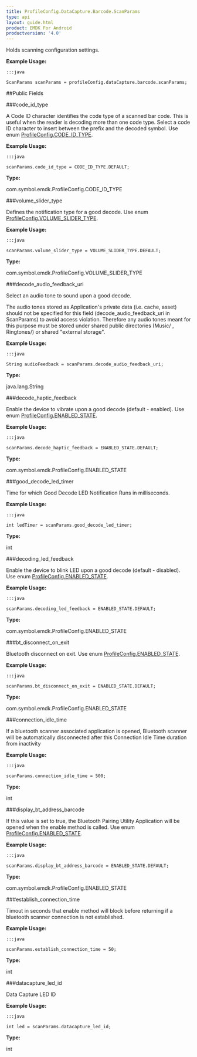 ```yaml
---
title: ProfileConfig.DataCapture.Barcode.ScanParams
type: api
layout: guide.html
product: EMDK For Android
productversion: '4.0'
---
```



Holds scanning configuration settings.  
 
 

**Example Usage:**
	
	:::java
	
	ScanParams scanParams = profileConfig.dataCapture.barcode.scanParams;
	


##Public Fields

###code_id_type

A Code ID character identifies the code type of a scanned bar code. 
 This is useful when the reader is decoding more than one code type. Select a code ID character to insert between the prefix and the decoded symbol. 
 Use enum [ ProfileConfig.CODE_ID_TYPE](../ProfileConfig-CODE_ID_TYPE).
 
 

**Example Usage:**
	
	:::java
	
	scanParams.code_id_type = CODE_ID_TYPE.DEFAULT;
	


**Type:**

com.symbol.emdk.ProfileConfig.CODE_ID_TYPE

###volume_slider_type

Defines the notification type for a good decode. 
 Use enum [ ProfileConfig.VOLUME_SLIDER_TYPE](../ProfileConfig-VOLUME_SLIDER_TYPE).
 
 

**Example Usage:**
	
	:::java
	
	scanParams.volume_slider_type = VOLUME_SLIDER_TYPE.DEFAULT;
	


**Type:**

com.symbol.emdk.ProfileConfig.VOLUME_SLIDER_TYPE

###decode_audio_feedback_uri

Select an audio tone to sound upon a good decode. 
 
 The audio tones stored as Application's private data (i.e. cache, asset) should not be specified for this field 
 (decode_audio_feedback_uri in ScanParams) to avoid access violation. Therefore any audio tones meant for this 
 purpose must be stored under shared public directories (Music/ , Ringtones/) or shared "external storage".
 
 

**Example Usage:**
	
	:::java
	
	String audioFeedback = scanParams.decode_audio_feedback_uri;
	


**Type:**

java.lang.String

###decode_haptic_feedback

Enable the device to vibrate upon a good decode (default - enabled). Use enum [ ProfileConfig.ENABLED_STATE](../ProfileConfig-ENABLED_STATE).
 
 

**Example Usage:**
	
	:::java
	
	scanParams.decode_haptic_feedback = ENABLED_STATE.DEFAULT;
	


**Type:**

com.symbol.emdk.ProfileConfig.ENABLED_STATE

###good_decode_led_timer

Time for which Good Decode LED Notification Runs in milliseconds.
 
 

**Example Usage:**
	
	:::java
	
	int ledTimer = scanParams.good_decode_led_timer;
	


**Type:**

int

###decoding_led_feedback

Enable the device to blink LED upon a good decode (default - disabled). Use enum [ ProfileConfig.ENABLED_STATE](../ProfileConfig-ENABLED_STATE).
 
 

**Example Usage:**
	
	:::java
	
	scanParams.decoding_led_feedback = ENABLED_STATE.DEFAULT;
	


**Type:**

com.symbol.emdk.ProfileConfig.ENABLED_STATE

###bt_disconnect_on_exit

Bluetooth disconnect on exit. Use enum [ ProfileConfig.ENABLED_STATE](../ProfileConfig-ENABLED_STATE).
 
 

**Example Usage:**
	
	:::java
	
	scanParams.bt_disconnect_on_exit = ENABLED_STATE.DEFAULT;
	


**Type:**

com.symbol.emdk.ProfileConfig.ENABLED_STATE

###connection_idle_time

If a bluetooth scanner associated application is opened, Bluetooth 
 scanner will be automatically disconnected after this Connection 
 Idle Time duration from inactivity
 
 

**Example Usage:**
	
	:::java
	
	scanParams.connection_idle_time = 500;
	


**Type:**

int

###display_bt_address_barcode

If this value is set to true, the Bluetooth Pairing Utility
 Application will be opened when the enable method is called.
 Use enum [ ProfileConfig.ENABLED_STATE](../ProfileConfig-ENABLED_STATE).
 
 

**Example Usage:**
	
	:::java
	
	scanParams.display_bt_address_barcode = ENABLED_STATE.DEFAULT;
	


**Type:**

com.symbol.emdk.ProfileConfig.ENABLED_STATE

###establish_connection_time

Timout in seconds that enable method will block before returning 
 if a bluetooth scanner connection is not established.
 
 

**Example Usage:**
	
	:::java
	
	scanParams.establish_connection_time = 50;
	


**Type:**

int

###datacapture_led_id

Data Capture LED ID
 
 

**Example Usage:**
	
	:::java
	
	int led = scanParams.datacapture_led_id;
	


**Type:**

int









